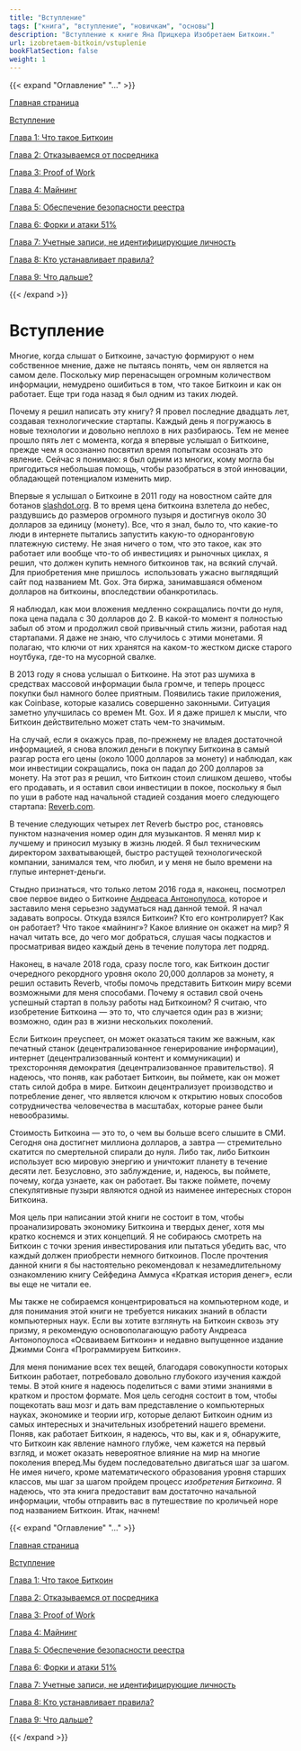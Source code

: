 ```yaml
---
title: "Вступление"
tags: ["книга", "вступление", "новичкам", "основы"]
description: "Вступление к книге Яна Прицкера Изобретаем Биткоин."
url: izobretaem-bitkoin/vstuplenie
bookFlatSection: false
weight: 1
---
```


{{< expand "Оглавление" "..." >}}

[Главная страница](/izobretaem-bitkoin)

[Вступление](/izobretaem-bitkoin/vstuplenie)  

[Глава 1: Что такое Биткоин](/izobretaem-bitkoin/glava-1)

[Глава 2: Отказываемся от посредника](/izobretaem-bitkoin/glava-2)

[Глава 3: Proof of Work](/izobretaem-bitkoin/glava-3)

[Глава 4: Майнинг](/izobretaem-bitkoin/glava-4)

[Глава 5: Обеспечение безопасности реестра](/izobretaem-bitkoin/glava-5)

[Глава 6: Форки и атаки 51%](/izobretaem-bitkoin/glava-6)

[Глава 7: Учетные записи, не идентифицирующие личность](/izobretaem-bitkoin/glava-7)

[Глава 8: Кто устанавливает правила?](/izobretaem-bitkoin/glava-8)

[Глава 9: Что дальше?](/izobretaem-bitkoin/glava-9)

{{< /expand >}}

# Вступление

Многие, когда слышат о Биткоине, зачастую формируют о нем собственное мнение, даже не пытаясь понять, чем он является на самом деле. Поскольку мир перенасыщен огромным количеством информации, немудрено ошибиться в том, что такое Биткоин и как он работает. Еще три года назад я был одним из таких людей.

Почему я решил написать эту книгу? Я провел последние двадцать лет, создавая технологические стартапы. Каждый день я погружаюсь в новые технологии и довольно неплохо в них разбираюсь. Тем не менее прошло пять лет с момента, когда я впервые услышал о Биткоине, прежде чем я осознанно посвятил время попыткам осознать это явление. Сейчас я понимаю: я был одним из многих, кому могла бы пригодиться небольшая помощь, чтобы разобраться в этой инновации, обладающей потенциалом изменить мир.

Впервые я услышал о Биткоине в 2011 году на новостном сайте для ботанов [slashdot.org](https://slashdot.org/). В то время цена биткоина взлетела до небес, раздувшись до размеров огромного пузыря и достигнув около 30 долларов за единицу (монету). Все, что я знал, было то, что какие-то люди в интернете пытались запустить какую-то одноранговую платежную систему. Не зная ничего о том, что это такое, как это работает или вообще что-то об инвестициях и рыночных циклах, я решил, что должен купить немного биткоинов так, на всякий случай. Для приобретения мне пришлось  использовать ужасно выглядящий сайт под названием Mt. Gox. Эта биржа, занимавшаяся обменом долларов на биткоины, впоследствии обанкротилась.

Я наблюдал, как мои вложения медленно сокращались почти до нуля, пока цена падала с 30 долларов до 2. В какой-то момент я полностью забыл об этом и продолжил свой привычный стиль жизни, работая над стартапами. Я даже не знаю, что случилось с этими монетами. Я полагаю, что ключи от них хранятся на каком-то жестком диске старого ноутбука, где-то на мусорной свалке.

В 2013 году я снова услышал о Биткоине. На этот раз шумиха в средствах массовой информации была громче, и теперь процесс покупки был намного более приятным. Появились такие приложения, как Coinbase, которые казались совершенно законными. Ситуация заметно улучшилась со времен Mt. Gоx. И я даже пришел к мысли, что Биткоин действительно может стать чем-то значимым.

На случай, если я окажусь прав, по-прежнему не владея достаточной информацией, я снова вложил деньги в покупку Биткоина в самый разгар роста его цены (около 1000 долларов за монету) и наблюдал, как мои инвестиции сокращались, пока он падал до 200 долларов за монету. На этот раз я решил, что Биткоин стоил слишком дешево, чтобы его продавать, и я оставил свои инвестиции в покое, поскольку я был по уши в работе над начальной стадией создания моего следующего стартапа: [Reverb.com](https://reverb.com/).

В течение следующих четырех лет Reverb быстро рос, становясь пунктом назначения номер один для музыкантов. Я менял мир к лучшему и приносил музыку в жизнь людей. Я был техническим директором захватывающей, быстро растущей технологической компании, занимался тем, что любил, и у меня не было времени на глупые интернет-деньги.

Стыдно признаться, что только летом 2016 года я, наконец, посмотрел свое первое видео о Биткоине [Андреаса Антонопулоса](https://www.youtube.com/channel/UCJWCJCWOxBYSi5DhCieLOLQ?), которое и заставило меня серьезно задуматься над данной темой. Я начал задавать вопросы. Откуда взялся Биткоин? Кто его контролирует? Как он работает? Что такое «майнинг»? Какое влияние он окажет на мир? Я начал читать все, до чего мог добраться, слушая часы подкастов и просматривая видео каждый день в течение полутора лет подряд.

Наконец, в начале 2018 года, сразу после того, как Биткоин достиг очередного рекордного уровня около 20,000 долларов за монету, я решил оставить Reverb, чтобы помочь представить Биткоин миру всеми возможными для меня способами. Почему я оставил свой очень успешный стартап в пользу работы над Биткоином? Я считаю, что изобретение Биткоина — это то, что случается один раз в жизни; возможно, один раз в жизни нескольких поколений.

Если Биткоин преуспеет, он может оказаться таким же важным, как печатный станок (децентрализованное генерирование информации), интернет (децентрализованный контент и коммуникации) и трехсторонняя демократия (децентрализованное правительство). Я надеюсь, что поняв, как работает Биткоин, вы поймете, как он может стать силой добра в мире. Биткоин децентрализует производство и потребление денег, что является ключом к открытию новых способов сотрудничества человечества в масштабах, которые ранее были невообразимы.

Стоимость Биткоина — это то, о чем вы больше всего слышите в СМИ. Сегодня она достигнет миллиона долларов, а завтра — стремительно скатится по смертельной спирали до нуля. Либо так, либо Биткоин использует всю мировую энергию и уничтожит планету в течение десяти лет. Безусловно, это заблуждение, и, надеюсь, вы поймете, почему, когда узнаете, как он работает. Вы также поймете, почему спекулятивные пузыри являются одной из наименее интересных сторон Биткоина.

Моя цель при написании этой книги не состоит в том, чтобы проанализировать экономику Биткоина и твердых денег, хотя мы кратко коснемся и этих концепций. Я не собираюсь смотреть на Биткоин с точки зрения инвестирования или пытаться убедить вас, что каждый должен приобрести немного биткоинов. После прочтения данной книги я бы настоятельно рекомендовал к незамедлительному ознакомлению книгу Сейфедина Аммуса «Краткая история денег», если вы еще не читали ее.

Мы также не собираемся концентрироваться на компьютерном коде, и для понимания этой книги не требуется никаких знаний в области компьютерных наук. Если вы хотите взглянуть на Биткоин сквозь эту призму, я рекомендую основополагающую работу Андреаса Антонопоулоса «Осваиваем Биткоин» и недавно выпущенное издание Джимми Сонга «Программируем Биткоин».

Для меня понимание всех тех вещей, благодаря совокупности которых Биткоин работает, потребовало довольно глубокого изучения каждой темы. В этой книге я надеюсь поделиться с вами этими знаниями в кратком и простом формате. Моя цель сегодня состоит в том, чтобы пощекотать ваш мозг и дать вам представление о компьютерных науках, экономике и теории игр, которые делают Биткоин одним из самых интересных и значительных изобретений нашего времени. Поняв, как работает Биткоин, я надеюсь, что вы, как и я, обнаружите, что Биткоин как явление намного глубже, чем кажется на первый взгляд, и может оказать невероятное влияние на мир на многие поколения вперед.Мы будем последовательно двигаться шаг за шагом. Не имея ничего, кроме математического образования уровня старших классов, мы шаг за шагом пройдем процесс _изобретения Биткоина_. Я надеюсь, что эта книга предоставит вам достаточно начальной информации, чтобы отправить вас в путешествие по кроличьей норе под названием Биткоин. Итак, начнем!

{{< expand "Оглавление" "..." >}}

[Главная страница](/izobretaem-bitkoin)

[Вступление](/izobretaem-bitkoin/vstuplenie)  

[Глава 1: Что такое Биткоин](/izobretaem-bitkoin/glava-1)

[Глава 2: Отказываемся от посредника](/izobretaem-bitkoin/glava-2)

[Глава 3: Proof of Work](/izobretaem-bitkoin/glava-3)

[Глава 4: Майнинг](/izobretaem-bitkoin/glava-4)

[Глава 5: Обеспечение безопасности реестра](/izobretaem-bitkoin/glava-5)

[Глава 6: Форки и атаки 51%](/izobretaem-bitkoin/glava-6)

[Глава 7: Учетные записи, не идентифицирующие личность](/izobretaem-bitkoin/glava-7)

[Глава 8: Кто устанавливает правила?](/izobretaem-bitkoin/glava-8)

[Глава 9: Что дальше?](/izobretaem-bitkoin/glava-9)

{{< /expand >}}